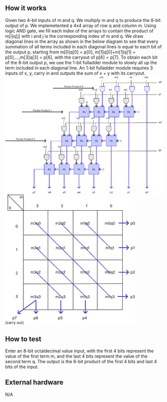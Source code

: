 <!---

This file is used to generate your project datasheet. Please fill in the information below and delete any unused
sections.

You can also include images in this folder and reference them in the markdown. Each image must be less than
512 kb in size, and the combined size of all images must be less than 1 MB.
-->

## How it works

Given two 4-bit inputs of m and q. We multiply m and q to produce the 8-bit output of p.
We implemetented a 4x4 array of row q and column m. Using logic AND gate, we fill each index of the arrays to contain the product of m[i]q[j] with i and j is the corresponding index of m and q.
We draw diagonal lines in the array as shown in the below diagram to see that every summation of all terms included in each diagonal lines is equal to each bit of the output p, starting from m[0]q[0] = p[0], m[1]q[0]+m[1]q[1] = p[0],...,m[3]q[3] = p[6], with the carryout of p[6] = p[7].
To obtain each bit of the 8-bit output p, we use the 1-bit fulladder module to slowly all up the term included in each diagonal line. An 1-bit fulladder module requires 3 inputs of x, y, carry in and outputs the sum of x + y with its carryout.
![Figure 1: Diagram of a 4-bit multiplier](https://github.com/th3474/tt09-array-multiplier/blob/8b37cffb6e7405243a84a3d8923819daf4946bf4/Updated%20Multiplier%20Diagram.jpg)
![Figure 2: Breakdown Diagram to implement a 4-bit multiplier](https://github.com/th3474/tt09-array-multiplier/blob/8b37cffb6e7405243a84a3d8923819daf4946bf4/Updated%20Multiplier%20Diagram%202.jpg)

## How to test

Enter an 8-bit octaldecimal value input, with the first 4 bits represent the value of the first term m, and the last 4 bits represent the value of the second term q.
The output is the 8-bit product of the first 4 bits and last 4 bits of the input.

## External hardware
N/A
